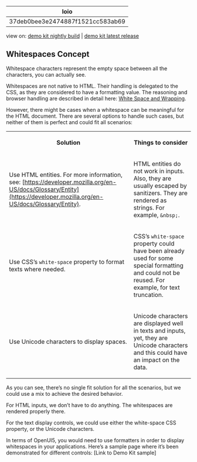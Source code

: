 <!-- loio37deb0bee3e2474887f1521cc583ab69 -->

| loio |
| -----|
| 37deb0bee3e2474887f1521cc583ab69 |

<div id="loio">

view on: [demo kit nightly build](https://openui5nightly.hana.ondemand.com/#/topic/37deb0bee3e2474887f1521cc583ab69) | [demo kit latest release](https://openui5.hana.ondemand.com/#/topic/37deb0bee3e2474887f1521cc583ab69)</div>

## Whitespaces Concept

Whitespace characters represent the empty space between all the characters, you can actually see.

Whitespaces are not native to HTML. Their handling is delegated to the CSS, as they are considered to have a formatting value. The reasoning and browser handling are described in detail here: [White Space and Wrapping](https://www.w3.org/TR/css-text-3/#white-space-property).

However, there might be cases when a whitespace can be meaningful for the HTML document. There are several options to handle such cases, but neither of them is perfect and could fit all scenarios:


<table>
<tr>
<th>

Solution



</th>
<th>

Things to consider



</th>
</tr>
<tr>
<td>

Use HTML entities. For more information, see: [https://developer.mozilla.org/en-US/docs/Glossary/Entity](https://developer.mozilla.org/en-US/docs/Glossary/Entity).



</td>
<td>

HTML entities do not work in inputs. Also, they are usually escaped by sanitizers. They are rendered as strings. For example, `&nbsp;`.



</td>
</tr>
<tr>
<td>

Use CSS’s `white-space` property to format texts where needed.



</td>
<td>

CSS’s `white-space` property could have been already used for some special formatting and could not be reused. For example, for text truncation.



</td>
</tr>
<tr>
<td>

Use Unicode characters to display spaces.



</td>
<td>

Unicode characters are displayed well in texts and inputs, yet, they are Unicode characters and this could have an impact on the data.



</td>
</tr>
</table>

As you can see, there’s no single fit solution for all the scenarios, but we could use a mix to achieve the desired behavior.

For HTML inputs, we don’t have to do anything. The whitespaces are rendered properly there.

For the text display controls, we could use either the white-space CSS property, or the Unicode characters.

In terms of OpenUI5, you would need to use formatters in order to display whitespaces in your applications. Here’s a sample page where it’s been demonstrated for different controls: \[Link to Demo Kit sample\]

